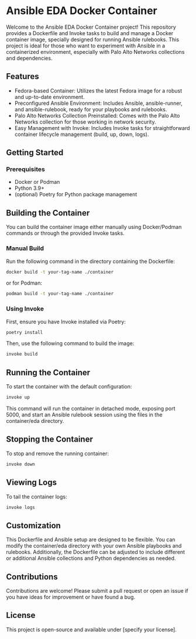 # Ansible EDA Docker Container

Welcome to the Ansible EDA Docker Container project! This repository provides a Dockerfile and Invoke tasks to build and manage a Docker container image, specially designed for running Ansible rulebooks. This project is ideal for those who want to experiment with Ansible in a containerized environment, especially with Palo Alto Networks collections and dependencies.

## Features

- Fedora-based Container: Utilizes the latest Fedora image for a robust and up-to-date environment.
- Preconfigured Ansible Environment: Includes Ansible, ansible-runner, and ansible-rulebook, ready for your playbooks and rulebooks.
- Palo Alto Networks Collection Preinstalled: Comes with the Palo Alto Networks collection for those working in network security.
- Easy Management with Invoke: Includes Invoke tasks for straightforward container lifecycle management (build, up, down, logs).

## Getting Started

### Prerequisites

- Docker or Podman
- Python 3.9+
- (optional) Poetry for Python package management

## Building the Container

You can build the container image either manually using Docker/Podman commands or through the provided Invoke tasks.

### Manual Build

Run the following command in the directory containing the Dockerfile:

```bash
docker build -t your-tag-name ./container
```

or for Podman:

```bash
podman build -t your-tag-name ./container
```

### Using Invoke

First, ensure you have Invoke installed via Poetry:

```bash
poetry install
```

Then, use the following command to build the image:

```bash
invoke build
```

## Running the Container

To start the container with the default configuration:

```bash
invoke up
```

This command will run the container in detached mode, exposing port 5000, and start an Ansible rulebook session using the files in the container/eda directory.

## Stopping the Container

To stop and remove the running container:

```bash
invoke down
```

## Viewing Logs

To tail the container logs:

```bash
invoke logs
```

## Customization

This Dockerfile and Ansible setup are designed to be flexible. You can modify the container/eda directory with your own Ansible playbooks and rulebooks. Additionally, the Dockerfile can be adjusted to include different or additional Ansible collections and Python dependencies as needed.

## Contributions

Contributions are welcome! Please submit a pull request or open an issue if you have ideas for improvement or have found a bug.

## License

This project is open-source and available under [specify your license].
